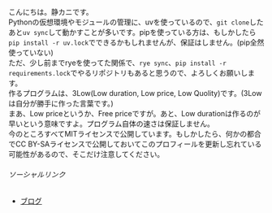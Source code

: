 こんにちは。静カニです。  
Pythonの仮想環境やモジュールの管理に、uvを使っているので、`git clone`したあと`uv sync`して動かすことが多いです。pipを使っている方は、もしかしたら`pip install -r uv.lock`でできるかもしれませんが、保証はしません。(pip全然使っていない)  
ただ、少し前までryeを使ってた関係で、`rye sync`、`pip install -r requirements.lock`でやるリポジトリもあると思うので、よろしくお願いします。  
作るプログラムは、3Low(Low duration, Low price, Low Quolity)です。(3Lowは自分が勝手に作った言葉です。)  
まあ、Low priceというか、Free priceですが。あと、Low durationは作るのが早いという意味ですよ。プログラム自体の速さは保証しません。  
今のところすべてMITライセンスで公開しています。もしかしたら、何かの都合でCC BY-SAライセンスで公開しておいてこのプロフィールを更新し忘れている可能性があるので、そこだけ注意してください。  
###### ソーシャルリンク
- [ブログ](https://shizukani-cp.github.io/blog)
